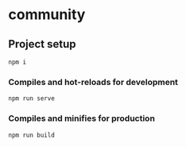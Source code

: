 # community

## Project setup
```
npm i
```

### Compiles and hot-reloads for development
```
npm run serve
```

### Compiles and minifies for production
```
npm run build
```